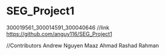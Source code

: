 # SEG_Project1
300019561_300014591_300040646
//link
https://github.com/anguy116/SEG_Project1

//Contributors
Andrew Nguyen
Maaz Ahmad
Rashad Rahman
